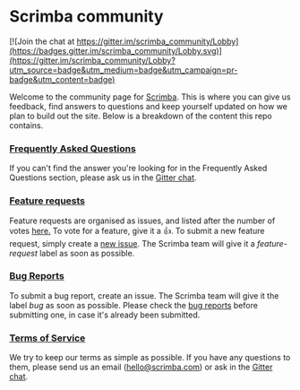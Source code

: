 # Scrimba community

[![Join the chat at https://gitter.im/scrimba_community/Lobby](https://badges.gitter.im/scrimba_community/Lobby.svg)](https://gitter.im/scrimba_community/Lobby?utm_source=badge&utm_medium=badge&utm_campaign=pr-badge&utm_content=badge)

Welcome to the community page for [Scrimba](https://scrimba.com/). This is where you can give us feedback, find answers to questions and keep yourself updated on how we plan to build out the site. Below is a breakdown of the content this repo contains.

### [Frequently Asked Questions](https://github.com/scrimba/community/blob/master/FAQ.md)
If you can't find the answer you're looking for in the Frequently Asked Questions section, please ask us in the [Gitter chat](https://gitter.im/scrimba_community/Lobby?utm_source=badge&utm_medium=badge&utm_campaign=pr-badge&utm_content=badge).

### [Feature requests](https://github.com/scrimba/community/issues?q=is%3Aopen+is%3Aissue+label%3Afeature-request+sort%3Areactions-%2B1-desc)
Feature requests are organised as issues, and listed after the number of votes [here.](https://github.com/scrimba/community/issues?q=is%3Aopen+is%3Aissue+label%3Afeature-request+sort%3Areactions-%2B1-desc) To vote for a feature, give it a :+1:. To submit a new feature request, simply create a [new issue](https://github.com/scrimba/community/issues/new). The Scrimba team will give it a *feature-request* label as soon as possible.

### [Bug Reports](https://github.com/scrimba/community/issues?q=is%3Aopen+is%3Aissue+label%3Abug)
To submit a bug report, create an issue. The Scrimba team will give it the label *bug* as soon as possible. Please check the [bug reports](https://github.com/scrimba/community/issues?q=is%3Aopen+is%3Aissue+label%3Abug) before submitting one, in case it's already been submitted.

### [Terms of Service](https://github.com/scrimba/community/blob/master/TERMS.md)
We try to keep our terms as simple as possible. If you have any questions to them, please send us an email (hello@scrimba.com) or ask in the [Gitter chat](https://gitter.im/scrimba_community/Lobby?utm_source=badge&utm_medium=badge&utm_campaign=pr-badge&utm_content=badge).
